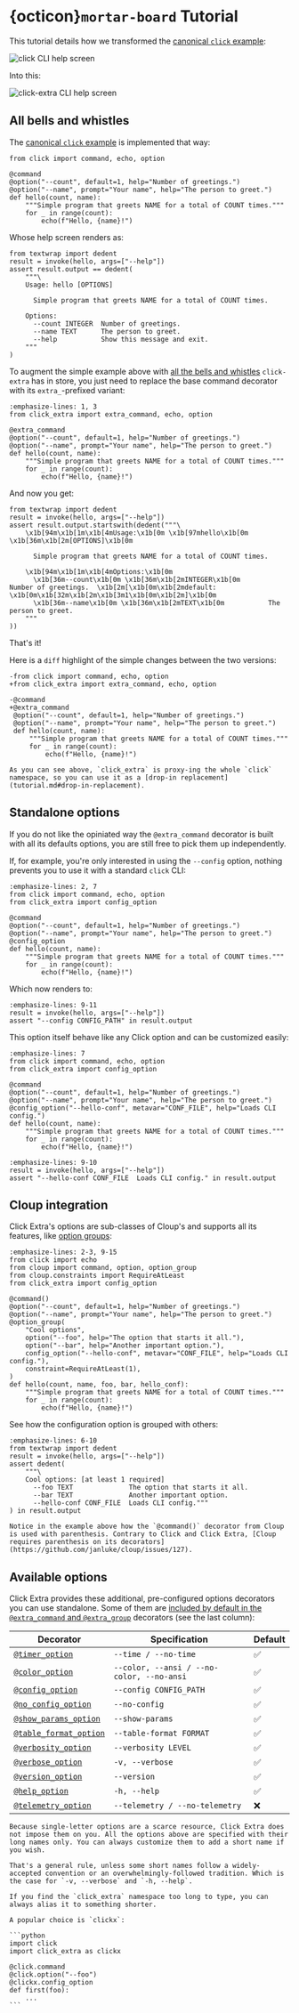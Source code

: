 # {octicon}`mortar-board` Tutorial

This tutorial details how we transformed the [canonical `click` example](https://github.com/pallets/click?tab=readme-ov-file#a-simple-example):

![click CLI help screen](https://raw.githubusercontent.com/kdeldycke/click-extra/main/docs/assets/click-help-screen.png)

Into this:

![click-extra CLI help screen](https://raw.githubusercontent.com/kdeldycke/click-extra/main/docs/assets/click-extra-screen.png)

## All bells and whistles

The [canonical `click` example](https://github.com/pallets/click?tab=readme-ov-file#a-simple-example) is implemented that way:

```{click:example}
from click import command, echo, option

@command
@option("--count", default=1, help="Number of greetings.")
@option("--name", prompt="Your name", help="The person to greet.")
def hello(count, name):
    """Simple program that greets NAME for a total of COUNT times."""
    for _ in range(count):
        echo(f"Hello, {name}!")
```

Whose help screen renders as:

```{click:run}
from textwrap import dedent
result = invoke(hello, args=["--help"])
assert result.output == dedent(
    """\
    Usage: hello [OPTIONS]

      Simple program that greets NAME for a total of COUNT times.

    Options:
      --count INTEGER  Number of greetings.
      --name TEXT      The person to greet.
      --help           Show this message and exit.
    """
)
```

To augment the simple example above with [all the bells and whistles](index.md#features) `click-extra` has in store, you just need to replace the base command decorator with its `extra_`-prefixed variant:

```{click:example}
:emphasize-lines: 1, 3
from click_extra import extra_command, echo, option

@extra_command
@option("--count", default=1, help="Number of greetings.")
@option("--name", prompt="Your name", help="The person to greet.")
def hello(count, name):
    """Simple program that greets NAME for a total of COUNT times."""
    for _ in range(count):
        echo(f"Hello, {name}!")
```

And now you get:

```{click:run}
from textwrap import dedent
result = invoke(hello, args=["--help"])
assert result.output.startswith(dedent("""\
    \x1b[94m\x1b[1m\x1b[4mUsage:\x1b[0m \x1b[97mhello\x1b[0m \x1b[36m\x1b[2m[OPTIONS]\x1b[0m

      Simple program that greets NAME for a total of COUNT times.

    \x1b[94m\x1b[1m\x1b[4mOptions:\x1b[0m
      \x1b[36m--count\x1b[0m \x1b[36m\x1b[2mINTEGER\x1b[0m       Number of greetings.  \x1b[2m[\x1b[0m\x1b[2mdefault: \x1b[0m\x1b[32m\x1b[2m\x1b[3m1\x1b[0m\x1b[2m]\x1b[0m
      \x1b[36m--name\x1b[0m \x1b[36m\x1b[2mTEXT\x1b[0m           The person to greet.
    """
))
```

That's it!

Here is a `diff` highlight of the simple changes between the two versions:

```{code-block} diff
-from click import command, echo, option
+from click_extra import extra_command, echo, option

-@command
+@extra_command
 @option("--count", default=1, help="Number of greetings.")
 @option("--name", prompt="Your name", help="The person to greet.")
 def hello(count, name):
     """Simple program that greets NAME for a total of COUNT times."""
     for _ in range(count):
         echo(f"Hello, {name}!")
```

```{tip}
As you can see above, `click_extra` is proxy-ing the whole `click` namespace, so you can use it as a [drop-in replacement](tutorial.md#drop-in-replacement).
```

## Standalone options

If you do not like the opiniated way the `@extra_command` decorator is built with all its defaults options, you are still free to pick them up independently.

If, for example, you're only interested in using the `--config` option, nothing prevents you to use it with a standard `click` CLI:

```{click:example}
:emphasize-lines: 2, 7
from click import command, echo, option
from click_extra import config_option

@command
@option("--count", default=1, help="Number of greetings.")
@option("--name", prompt="Your name", help="The person to greet.")
@config_option
def hello(count, name):
    """Simple program that greets NAME for a total of COUNT times."""
    for _ in range(count):
        echo(f"Hello, {name}!")
```

Which now renders to:

```{click:run}
:emphasize-lines: 9-11
result = invoke(hello, args=["--help"])
assert "--config CONFIG_PATH" in result.output
```

This option itself behave like any Click option and can be customized easily:

```{click:example}
:emphasize-lines: 7
from click import command, echo, option
from click_extra import config_option

@command
@option("--count", default=1, help="Number of greetings.")
@option("--name", prompt="Your name", help="The person to greet.")
@config_option("--hello-conf", metavar="CONF_FILE", help="Loads CLI config.")
def hello(count, name):
    """Simple program that greets NAME for a total of COUNT times."""
    for _ in range(count):
        echo(f"Hello, {name}!")
```

```{click:run}
:emphasize-lines: 9-10
result = invoke(hello, args=["--help"])
assert "--hello-conf CONF_FILE  Loads CLI config." in result.output
```

## Cloup integration

Click Extra's options are sub-classes of Cloup's and supports all its features, like [option groups](https://cloup.readthedocs.io/en/stable/pages/option-groups.html):

```{click:example}
:emphasize-lines: 2-3, 9-15
from click import echo
from cloup import command, option, option_group
from cloup.constraints import RequireAtLeast
from click_extra import config_option

@command()
@option("--count", default=1, help="Number of greetings.")
@option("--name", prompt="Your name", help="The person to greet.")
@option_group(
    "Cool options",
    option("--foo", help="The option that starts it all."),
    option("--bar", help="Another important option."),
    config_option("--hello-conf", metavar="CONF_FILE", help="Loads CLI config."),
    constraint=RequireAtLeast(1),
)
def hello(count, name, foo, bar, hello_conf):
    """Simple program that greets NAME for a total of COUNT times."""
    for _ in range(count):
        echo(f"Hello, {name}!")
```

See how the configuration option is grouped with others:

```{click:run}
:emphasize-lines: 6-10
from textwrap import dedent
result = invoke(hello, args=["--help"])
assert dedent(
    """\
    Cool options: [at least 1 required]
      --foo TEXT              The option that starts it all.
      --bar TEXT              Another important option.
      --hello-conf CONF_FILE  Loads CLI config."""
) in result.output
```

```{caution}
Notice in the example above how the `@command()` decorator from Cloup is used with parenthesis. Contrary to Click and Click Extra, [Cloup requires parenthesis on its decorators](https://github.com/janluke/cloup/issues/127).
```

## Available options

Click Extra provides these additional, pre-configured options decorators you can use standalone. Some of them are [included by default in the `@extra_command` and `@extra_group`](commands.md#click_extra.commands.default_extra_params) decorators (see the last column):

| Decorator |  Specification | Default |
|-----------|----------------| ----|
| [`@timer_option`](timer.md) | `--time / --no-time` | ✅ |
| [`@color_option`](colorize.md#color-option)   | `--color, --ansi / --no-color, --no-ansi` | ✅ |
| [`@config_option`](config.md#standalone-option) | `--config CONFIG_PATH` | ✅ |
| [`@no_config_option`](config.md#) | `--no-config` | ✅ |
| [`@show_params_option`](parameters.md#show-params-option) | `--show-params` | ✅ |
| [`@table_format_option`](table.md) | `--table-format FORMAT` | ✅ |
| [`@verbosity_option`](logging.md#colored-verbosity) | `--verbosity LEVEL` | ✅ |
| [`@verbose_option`](logging.md#click_extra.logging.VerboseOption) | `-v, --verbose` | ✅ |
| [`@version_option`](version.md)| `--version` | ✅ |
| [`@help_option`](colorize.md#click_extra.colorize.HelpExtraFormatter) | `-h, --help` | ✅ |
| [`@telemetry_option`](click_extra.md#module-click_extra.telemetry) | `--telemetry / --no-telemetry` |❌|

```{note}
Because single-letter options are a scarce resource, Click Extra does not impose them on you. All the options above are specified with their long names only. You can always customize them to add a short name if you wish.

That's a general rule, unless some short names follow a widely-accepted convention or an overwhelmingly-followed tradition. Which is the case for `-v, --verbose` and `-h, --help`.
```

````{tip}
If you find the `click_extra` namespace too long to type, you can always alias it to something shorter.

A popular choice is `clickx`:

```python
import click
import click_extra as clickx

@click.command
@click.option("--foo")
@clickx.config_option
def first(foo):
    ...
```
````